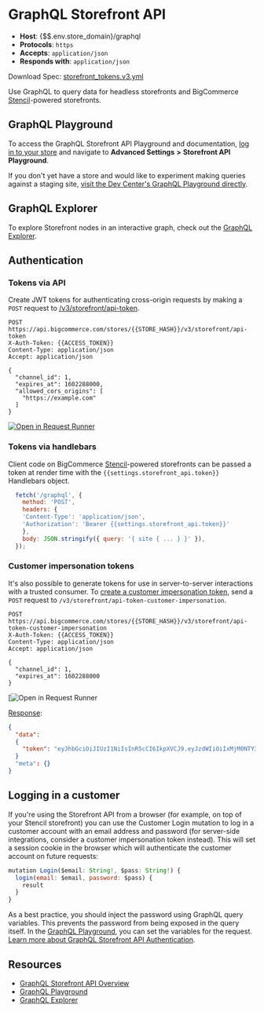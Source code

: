 # GraphQL Storefront API

* **Host**: {$$.env.store_domain}/graphql
* **Protocols**: `https`
* **Accepts**: `application/json`
* **Responds with**: `application/json`

Download Spec: [storefront_tokens.v3.yml](https://bigcommerce.stoplight.io/api/v1/projects/bigcommerce/api-reference/nodes/reference/storefront_tokens.v3.yml?branch=master&amp;deref=all&amp;format=json)

Use GraphQL to query data for headless storefronts and BigCommerce [Stencil](/stencil-docs/getting-started/about-stencil)-powered storefronts.

## GraphQL Playground

To access the GraphQL Storefront API Playground and documentation, [log in to your store](https://login.bigcommerce.com/deep-links/manage) and navigate to **Advanced Settings** **>** **Storefront API Playground**.

If you don't yet have a store and would like to experiment making queries against a staging site, [visit the Dev Center's GraphQL Playground directly](/graphql-playground).


## GraphQL Explorer

To explore Storefront nodes in an interactive graph, check out the [GraphQL Explorer](/graphql-explorer).

## Authentication

### Tokens via API

Create JWT tokens for authenticating cross-origin requests by making a `POST` request to [/v3/storefront/api-token](/api-reference/storefront/graphql-api-tokens/api-token/createtoken).

```http
POST https://api.bigcommerce.com/stores/{{STORE_HASH}}/v3/storefront/api-token
X-Auth-Token: {{ACCESS_TOKEN}}
Content-Type: application/json
Accept: application/json

{
  "channel_id": 1,
  "expires_at": 1602288000,
  "allowed_cors_origins": [
    "https://example.com"
  ]
}
```

[![Open in Request Runner](https://storage.googleapis.com/bigcommerce-production-dev-center/images/Open-Request-Runner.svg)](/api-reference/storefront/graphql-api-tokens/api-token/createtoken#requestrunner)


### Tokens via handlebars

Client code on BigCommerce [Stencil](/stencil-docs/getting-started/about-stencil)-powered storefronts can be passed a token at render time with the `{{settings.storefront_api.token}}` Handlebars object.

```js
  fetch('/graphql', {
    method: 'POST',
    headers: {
    'Content-Type': 'application/json',
    'Authorization': 'Bearer {{settings.storefront_api.token}}'
    },
    body: JSON.stringify({ query: '{ site { ... } }' }),
  });
```

### Customer impersonation tokens

It's also possible to generate tokens for use in server-to-server interactions with a trusted consumer. To [create a customer impersonation token](/api-reference/store-management/tokens/customer-impersonation-token/createtokenwithcustomerimpersonation), send a `POST` request to `/v3/storefront/api-token-customer-impersonation`.

```http
POST https://api.bigcommerce.com/stores/{{STORE_HASH}}/v3/storefront/api-token-customer-impersonation
X-Auth-Token: {{ACCESS_TOKEN}}
Content-Type: application/json
Accept: application/json

{
  "channel_id": 1,
  "expires_at": 1602288000
}

```

[![Open in Request Runner](/api-reference/store-management/tokens/customer-impersonation-token/createtokenwithcustomerimpersonation#requestrunner)

[Response](/api-reference/store-management/tokens/customer-impersonation-token/createtokenwithcustomerimpersonation#responses):

```json
{
  "data":
  {
    "token": "eyJhbGciOiJIUzI1NiIsInR5cCI6IkpXVCJ9.eyJzdWIiOiIxMjM0NTY3ODkwIiwibmFtZSI6IkpvaG4gRG9lIiwiaWF0IjoxNTE2MjM5MDIyfQ.SflKxwRJSMeKKF2QT4fwpMeJf36POk6yJV_adQssw5c"
  }
  "meta": {}
}
```


## Logging in a customer

If you're using the Storefront API from a browser (for example, on top of your Stencil storefront) you can use the Customer Login mutation to log in a customer account with an email address and password (for server-side integrations, consider a customer impersonation token instead). This will set a session cookie in the browser which will authenticate the customer account on future requests:

```js
mutation Login($email: String!, $pass: String!) {
  login(email: $email, password: $pass) {
    result
  }
}
```


As a best practice, you should inject the password using GraphQL query variables. This prevents the password from being exposed in the query itself. In the [GraphQL Playground](/graphql-playground), you can set the variables for the request. [Learn more about GraphQL Storefront API Authentication](/api-docs/storefront/graphql/graphql-storefront-api-overview#authentication).


## Resources

* [GraphQL Storefront API Overview](/api-docs/storefront/graphql/graphql-storefront-api-overview)
* [GraphQL Playground](/graphql-playground)
* [GraphQL Explorer](/graphql-explorer)
